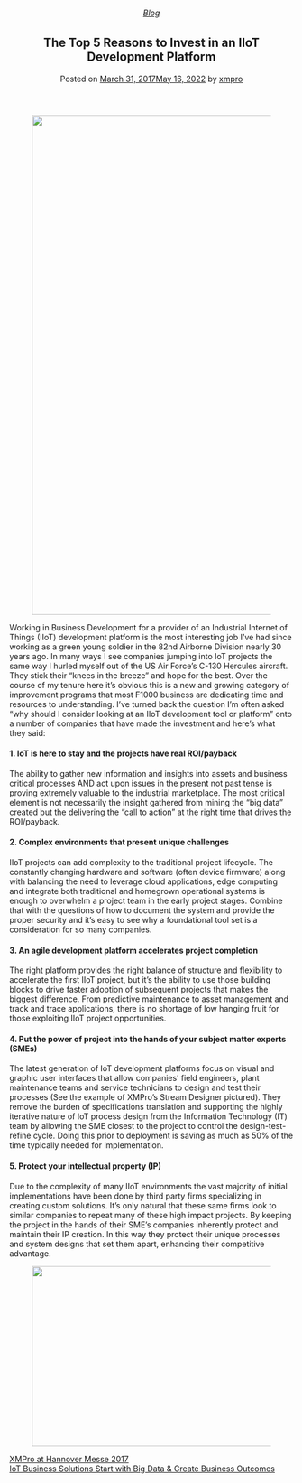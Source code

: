 
<article class="post-5694 post type-post status-publish format-standard has-post-thumbnail hentry category-blog tag-big-data tag-solutions" id="post-5694">
<div class="article-inner">
<header class="entry-header">
<div class="entry-header-text entry-header-text-top text-center">
<h6 class="entry-category is-xsmall"><a href="https://xmpro.com/category/blog/" rel="category tag">Blog</a></h6><h1 class="entry-title">The Top 5 Reasons to Invest in an IIoT Development Platform</h1><div class="entry-divider is-divider small"></div>
<div class="entry-meta uppercase is-xsmall">
<span class="posted-on">Posted on <a href="https://xmpro.com/top-5-reasons-invest-iiot-development-platform/" rel="bookmark"><time class="entry-date published" datetime="2017-03-31T10:47:44+00:00">March 31, 2017</time><time class="updated" datetime="2022-05-16T09:07:18+00:00">May 16, 2022</time></a></span> <span class="byline">by <span class="meta-author vcard"><a class="url fn n" href="https://xmpro.com/author/xmpro/">xmpro</a></span></span> </div>
</div>
</header>
<div class="entry-content single-page">
<div class="wpb-content-wrapper"><div class="vc_row wpb_row vc_row-fluid"><div class="wpb_column vc_column_container vc_col-sm-12"><div class="vc_column-inner"><div class="wpb_wrapper">
<div class="wpb_single_image wpb_content_element vc_align_left">
<figure class="wpb_wrapper vc_figure">
<div class="vc_single_image-wrapper vc_box_shadow vc_box_border_grey"><img height="885" src="https://xmpro.com/wp-content/uploads/2017/03/Industrial-IoT-Application@2x.png" width="1401"/>
</div>
</figure>
</div>
<div class="wpb_text_column wpb_content_element">
<div class="wpb_wrapper">
<p>Working in Business Development for a provider of an Industrial Internet of Things (IIoT) development platform is the most interesting job I’ve had since working as a green young soldier in the 82nd Airborne Division nearly 30 years ago. In many ways I see companies jumping into IoT projects the same way I hurled myself out of the US Air Force’s C-130 Hercules aircraft. They stick their “knees in the breeze” and hope for the best. Over the course of my tenure here it’s obvious this is a new and growing category of improvement programs that most F1000 business are dedicating time and resources to understanding. I’ve turned back the question I’m often asked “why should I consider looking at an IIoT development tool or platform” onto a number of companies that have made the investment and here’s what they said:</p>
<h4>1. IoT is here to stay and the projects have real ROI/payback</h4>
<p>The ability to gather new information and insights into assets and business critical processes AND act upon issues in the present not past tense is proving extremely valuable to the industrial marketplace. The most critical element is not necessarily the insight gathered from mining the “big data” created but the delivering the “call to action” at the right time that drives the ROI/payback.</p>
<h4>2. Complex environments that present unique challenges</h4>
<p>IIoT projects can add complexity to the traditional project lifecycle. The constantly changing hardware and software (often device firmware) along with balancing the need to leverage cloud applications, edge computing and integrate both traditional and homegrown operational systems is enough to overwhelm a project team in the early project stages. Combine that with the questions of how to document the system and provide the proper security and it’s easy to see why a foundational tool set is a consideration for so many companies.</p>
<h4>3. An agile development platform accelerates project completion</h4>
<p>The right platform provides the right balance of structure and flexibility to accelerate the first IIoT project, but it’s the ability to use those building blocks to drive faster adoption of subsequent projects that makes the biggest difference. From predictive maintenance to asset management and track and trace applications, there is no shortage of low hanging fruit for those exploiting IIoT project opportunities.</p>
<h4>4. Put the power of project into the hands of your subject matter experts (SMEs)</h4>
<p>The latest generation of IoT development platforms focus on visual and graphic user interfaces that allow companies’ field engineers, plant maintenance teams and service technicians to design and test their processes (See the example of XMPro’s Stream Designer pictured). They remove the burden of specifications translation and supporting the highly iterative nature of IoT process design from the Information Technology (IT) team by allowing the SME closest to the project to control the design-test-refine cycle. Doing this prior to deployment is saving as much as 50% of the time typically needed for implementation.</p>
<h4>5. Protect your intellectual property (IP)</h4>
<p>Due to the complexity of many IIoT environments the vast majority of initial implementations have been done by third party firms specializing in creating custom solutions. It’s only natural that these same firms look to similar companies to repeat many of these high impact projects. By keeping the project in the hands of their SME’s companies inherently protect and maintain their IP creation. In this way they protect their unique processes and system designs that set them apart, enhancing their competitive advantage.</p>
</div>
</div>
</div></div></div></div><div class="vc_row wpb_row vc_row-fluid"><div class="wpb_column vc_column_container vc_col-sm-12"><div class="vc_column-inner"><div class="wpb_wrapper">
<div class="wpb_single_image wpb_content_element vc_align_center">
<figure class="wpb_wrapper vc_figure">
<a class="vc_single_image-wrapper vc_box_border_grey" href="https://xmpro.com/ultimate-guide-to-industrial-digital-twin/" target="_blank"><img height="319" src="https://xmpro.com/wp-content/uploads/2022/05/XMPRO_CTA_Banner-01-min-1024x320.png" width="1020"/>
</a>
</figure>
</div>
</div></div></div></div>
</div>
<div class="blog-share text-center"><div class="is-divider medium"></div><div class="social-icons share-icons share-row relative"><a aria-label="Share on WhatsApp" class="icon button circle is-outline tooltip whatsapp show-for-medium" data-action="share/whatsapp/share" href="whatsapp://send?text=The%20Top%205%20Reasons%20to%20Invest%20in%20an%20IIoT%20Development%20Platform - https://xmpro.com/top-5-reasons-invest-iiot-development-platform/" title="Share on WhatsApp"><i class="icon-whatsapp"></i></a><a aria-label="Share on Facebook" class="icon button circle is-outline tooltip facebook" data-label="Facebook" href="https://www.facebook.com/sharer.php?u=https://xmpro.com/top-5-reasons-invest-iiot-development-platform/" onclick="window.open(this.href,this.title,'width=500,height=500,top=300px,left=300px'); return false;" rel="noopener nofollow" target="_blank" title="Share on Facebook"><i class="icon-facebook"></i></a><a aria-label="Share on Twitter" class="icon button circle is-outline tooltip twitter" href="https://twitter.com/share?url=https://xmpro.com/top-5-reasons-invest-iiot-development-platform/" onclick="window.open(this.href,this.title,'width=500,height=500,top=300px,left=300px'); return false;" rel="noopener nofollow" target="_blank" title="Share on Twitter"><i class="icon-twitter"></i></a><a aria-label="Email to a Friend" class="icon button circle is-outline tooltip email" href="/cdn-cgi/l/email-protection#68571b1d0a020d0b1c553c000d4d5a583c07184d5a585d4d5a583a0d091b07061b4d5a581c074d5a5821061e0d1b1c4d5a5801064d5a5809064d5a582121073c4d5a582c0d1e0d040718050d061c4d5a583804091c0e071a054e0a070c11552b000d0b034d5a581c00011b4d5a58071d1c4d5b294d5a58001c1c181b4d5b294d5a2e4d5a2e1005181a07460b07054d5a2e1c0718455d451a0d091b07061b4501061e0d1b1c450101071c450c0d1e0d040718050d061c451804091c0e071a054d5a2e" rel="nofollow" title="Email to a Friend"><i class="icon-envelop"></i></a><a aria-label="Pin on Pinterest" class="icon button circle is-outline tooltip pinterest" href="https://pinterest.com/pin/create/button?url=https://xmpro.com/top-5-reasons-invest-iiot-development-platform/&amp;media=https://xmpro.com/wp-content/uploads/2017/03/Industrial-IoT-Application@2x-1024x647.png&amp;description=The%20Top%205%20Reasons%20to%20Invest%20in%20an%20IIoT%20Development%20Platform" onclick="window.open(this.href,this.title,'width=500,height=500,top=300px,left=300px'); return false;" rel="noopener nofollow" target="_blank" title="Pin on Pinterest"><i class="icon-pinterest"></i></a><a aria-label="Share on LinkedIn" class="icon button circle is-outline tooltip linkedin" href="https://www.linkedin.com/shareArticle?mini=true&amp;url=https://xmpro.com/top-5-reasons-invest-iiot-development-platform/&amp;title=The%20Top%205%20Reasons%20to%20Invest%20in%20an%20IIoT%20Development%20Platform" onclick="window.open(this.href,this.title,'width=500,height=500,top=300px,left=300px'); return false;" rel="noopener nofollow" target="_blank" title="Share on LinkedIn"><i class="icon-linkedin"></i></a></div></div></div>
<nav class="navigation-post" id="nav-below" role="navigation">
<div class="flex-row next-prev-nav bt bb">
<div class="flex-col flex-grow nav-prev text-left">
<div class="nav-previous"><a href="https://xmpro.com/xmpro-hannover-messe-2017/" rel="prev"><span class="hide-for-small"><i class="icon-angle-left"></i></span> XMPro at Hannover Messe 2017</a></div>
</div>
<div class="flex-col flex-grow nav-next text-right">
<div class="nav-next"><a href="https://xmpro.com/iot-business-solutions-start-big-data-create-business-outcomes/" rel="next">IoT Business Solutions Start with Big Data &amp; Create Business Outcomes <span class="hide-for-small"><i class="icon-angle-right"></i></span></a></div> </div>
</div>
</nav>
</div>
</article>
<div class="comments-area" id="comments">
</div>
